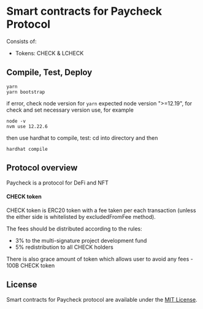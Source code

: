 # Smart contracts for Paycheck Protocol

Consists of:

* Tokens: CHECK & LCHECK

## Compile, Test, Deploy

```shell
yarn
yarn bootstrap
```
if error, check node version for `yarn` expected node version ">=12.19", for check and set necessary version use, for example
```shell
node -v
nvm use 12.22.6
```
then use hardhat to compile, test: cd into directory and then
```shell
hardhat compile
```

## Protocol overview

Paycheck is a protocol for DeFi and NFT

#### CHECK token

CHECK token is ERC20 token with a fee taken per each transaction (unless the either side is whitelisted by excludedFromFee method).

The fees should be distributed according to the rules:
* 3% to the multi-signature project development fund
* 5% redistribution to all CHECK holders

There is also grace amount of token which allows user to avoid any fees - 100B CHECK token

## License

Smart contracts for Paycheck protocol are available under the [MIT License](LICENSE.md).